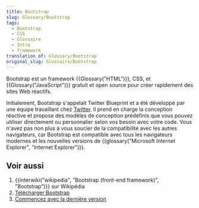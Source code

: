 ```yaml
---
title: Bootstrap
slug: Glossary/Bootstrap
tags:
  - Bootstrap
  - CSS
  - Glossaire
  - Intro
  - framework
translation_of: Glossary/Bootstrap
original_slug: Glossaire/Bootstrap
---
```

Bootstrap est un framework {{Glossary("HTML")}}, CSS, et {{Glossary("JavaScript")}} gratuit et open source pour créer rapidement des sites Web réactifs.

Initialement, Bootstrap s'appelait Twitter Blueprint et a été développé par une équipe travaillant chez [Twitter](https://twitter.com/). Il prend en charge la conception réactive et propose des modèles de conception prédéfinis que vous pouvez utiliser directement ou personnalier selon vos besoin avec votre code. Vous n'avez pas non plus à vous soucier de la compatibilité avec les autres navigateurs, car Bootstrap est compatible avec tous les navigateurs modernes et les nouvelles versions de {{glossary("Microsoft Internet Explorer", "Internet Explorer")}}.

## Voir aussi

1. {{interwiki("wikipedia", "Bootstrap (front-end framework)", "Bootstrap")}} sur Wikipédia
2. [Télécharger Bootstrap](https://getbootstrap.com/)
3. [Commencez avec la dernière version](https://www.w3schools.com/bootstrap4/bootstrap_get_started.asp)
